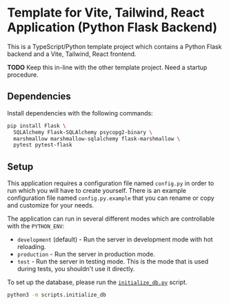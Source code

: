 # Template for Vite, Tailwind, React Application (Python Flask Backend)

This is a TypeScript/Python template project which contains a Python Flask backend and a Vite, Tailwind, React frontend.

**TODO** Keep this in-line with the other template project. Need a startup procedure.

## Dependencies

Install dependencies with the following commands:

```bash
pip install Flask \
  SQLAlchemy Flask-SQLAlchemy psycopg2-binary \
  marshmallow marshmallow-sqlalchemy flask-marshmallow \
  pytest pytest-flask
```

## Setup

This application requires a configuration file named `config.py` in order to run which you will have to create yourself.
There is an example configuration file named `config.py.example` that you can rename
or copy and customize for your needs.

The application can run in several different modes which are controllable with the `PYTHON_ENV`:

* `development` (default) - Run the server in development mode with hot reloading.
* `production` - Run the server in production mode.
* `test` - Run the server in testing mode. This is the mode that is used during tests, you shouldn't use it directly.

To set up the database, please run the [`initialize_db.py`](./scripts/initialize_db.py) script.

```bash
python3 -m scripts.initialize_db
```
